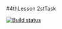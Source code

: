 #4thLesson 2stTask

[![Build status](https://ci.appveyor.com/api/projects/status/38kv2r3rq7bu2uep?svg=true)](https://ci.appveyor.com/project/AlexRax277/js-adv-4thlesson-2task)
